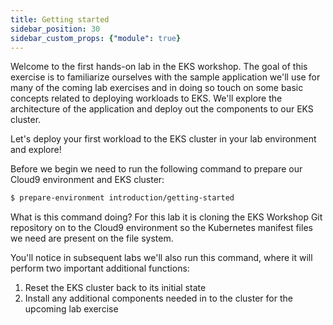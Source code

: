 ```yaml
---
title: Getting started
sidebar_position: 30
sidebar_custom_props: {"module": true}
---
```


Welcome to the first hands-on lab in the EKS workshop. The goal of this exercise is to familiarize ourselves with the sample application we'll use for many of the coming lab exercises and in doing so touch on some basic concepts related to deploying workloads to EKS. We'll explore the architecture of the application and deploy out the components to our EKS cluster.

Let's deploy your first workload to the EKS cluster in your lab environment and explore!

Before we begin we need to run the following command to prepare our Cloud9 environment and EKS cluster:

```bash
$ prepare-environment introduction/getting-started
```

What is this command doing? For this lab it is cloning the EKS Workshop Git repository on to the Cloud9 environment so the Kubernetes manifest files we need are present on the file system. 

You'll notice in subsequent labs we'll also run this command, where it will perform two important additional functions:

1. Reset the EKS cluster back to its initial state
2. Install any additional components needed in to the cluster for the upcoming lab exercise